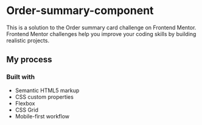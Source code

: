 # Order-summary-component
This is a solution to the Order summary card challenge on Frontend Mentor. Frontend Mentor challenges help you improve your coding skills by building realistic projects.

## My process

### Built with

- Semantic HTML5 markup
- CSS custom properties
- Flexbox
- CSS Grid
- Mobile-first workflow
